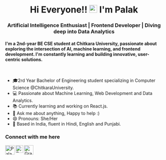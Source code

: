 <h1 align="center">Hi Everyone!! <img src="https://media.giphy.com/media/hvRJCLFzcasrR4ia7z/giphy.gif" width="25px"> I'm Palak</h1>
<h3 align="center">Artificial Intelligence Enthusiast | Frontend Developer | Diving deep into Data Analytics</h3>
<h4>I'm a 2nd-year BE CSE student at Chitkara University, passionate about exploring the intersection of AI, machine learning, and frontend development. I'm constantly learning and building innovative, user-centric solutions.</h4>
<br>

<p align="center">
  <a href="https://github.com/Palak-3896">
  </a>
</p>


- 🎓2rd Year Bachelor of Engineering student specializing in Computer Science @ChitkaraUniversity.
- 💻 Passionate about Machine Learning, Web Development and Data Analytics.
- 📚 Currently learning and working on React.js.
- 💬 Ask me about anything, Happy to help :)
- 😄 Pronouns: She/Her
- 📍 Based in India, fluent in Hindi, English and Punjabi.

### Connect with me here

<a href="https://www.linkedin.com/in/palakwadhwa/">
<img align="left" alt="Palak | Linkedin" width="30px" src="https://img.icons8.com/color/48/000000/linkedin.png"/>
</a>

<a href="https://leetcode.com/problemset/">
<img align="left" alt="Palak | Leetcode" width="24px" src="https://cdn.iconscout.com/icon/free/png-512/leetcode-3628885-3030025.png" />
</a>

<a href="mailto:palak3896.beai23@chitkara.edu.in">
  <img align="left" alt="Gracy Gulati | Email" width="30px" src="https://static.vecteezy.com/system/resources/previews/020/964/377/non_2x/gmail-mail-icon-for-web-design-free-png.png" />
</a>

<br><br>

